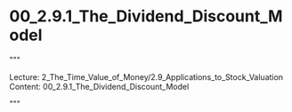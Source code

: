 # 00_2.9.1_The_Dividend_Discount_Model

"""

Lecture: 2_The_Time_Value_of_Money/2.9_Applications_to_Stock_Valuation
Content: 00_2.9.1_The_Dividend_Discount_Model

"""

